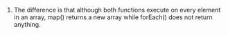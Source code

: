 1. The difference is that although both functions execute on every element in an array, map() returns a new array while forEach() does not return anything.
